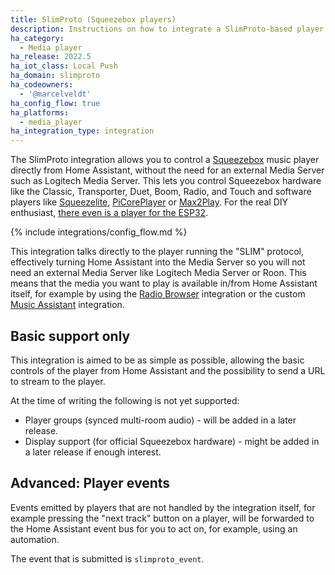 ```yaml
---
title: SlimProto (Squeezebox players)
description: Instructions on how to integrate a SlimProto-based player (e.g., Squeezebox) into Home Assistant without the need for a media server.
ha_category:
  - Media player
ha_release: 2022.5
ha_iot_class: Local Push
ha_domain: slimproto
ha_codeowners:
  - '@marcelveldt'
ha_config_flow: true
ha_platforms:
  - media_player
ha_integration_type: integration
---
```


The SlimProto integration allows you to control a [Squeezebox](https://en.wikipedia.org/wiki/Squeezebox_%28network_music_player%29) music player directly from Home Assistant, without the need for an external Media Server such as Logitech Media Server. This lets you control Squeezebox hardware like the Classic, Transporter, Duet, Boom, Radio, and Touch and software players like [Squeezelite](https://github.com/ralph-irving/squeezelite), [PiCorePlayer](https://www.picoreplayer.org/) or [Max2Play](https://www.max2play.com/en/). For the real DIY enthusiast, [there even is a player for the ESP32](https://github.com/sle118/squeezelite-esp32).

{% include integrations/config_flow.md %}

<div class='note'>

This integration talks directly to the player running the "SLIM" protocol, effectively turning Home Assistant into the Media Server so you will not need an external Media Server like Logitech Media Server or Roon. This means that the media you want to play is available in/from Home Assistant itself, for example by using the [Radio Browser](/integrations/radio_browser) integration or the custom [Music Assistant](https://github.com/music-assistant/hass-music-assistant) integration.

</div>

## Basic support only

This integration is aimed to be as simple as possible, allowing the basic controls of the player from Home Assistant and the possibility to send a URL to stream to the player.

At the time of writing the following is not yet supported:

- Player groups (synced multi-room audio) - will be added in a later release.
- Display support (for official Squeezebox hardware) - might be added in a later release if enough interest.

## Advanced: Player events

Events emitted by players that are not handled by the integration itself, for example pressing the "next track" button on a player, will be forwarded to the Home Assistant event bus for you to act on, for example, using an automation.

The event that is submitted is `slimproto_event`.
